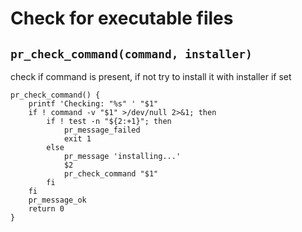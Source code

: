 # Check for executable files

## `pr_check_command(command, installer)`

check if command is present, if not try to install it with installer if set

    pr_check_command() {
        printf 'Checking: "%s" ' "$1"
        if ! command -v "$1" >/dev/null 2>&1; then
            if ! test -n "${2:+1}"; then
                pr_message_failed
                exit 1
            else
                pr_message 'installing...'
                $2
                pr_check_command "$1"
            fi
        fi
        pr_message_ok
        return 0
    }
